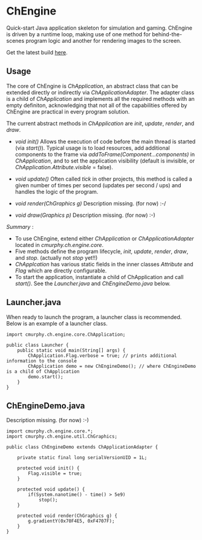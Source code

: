 ChEngine
========

Quick-start Java application skeleton for simulation and gaming. ChEngine is driven by a runtime loop, making use of one method for behind-the-scenes program logic and another for rendering images to the screen. 

Get the latest build [here](https://drive.google.com/folderview?id=0B1V0LqDDmha_UUhjNEpTczlaNnM&usp=drive_web).


Usage
-----
The core of ChEngine is _ChApplication_, an abstract class that can be extended directly or indirectly via _ChApplicationAdapter_. The adapter class is a child of _ChApplication_ and implements all the required methods with an empty definiton, acknowledging that not all of the capabilities offered by ChEngine are practical in every program solution.

The current abstract methods in _ChApplication_ are _init_, _update_, _render_, and _draw_.

- _void init()_
Allows the execution of code before the main thread is started (via _start()_). Typical usage is to load resources, add additional components to the frame via _addToFrame(Component...components)_ in _ChApplication_, and to set the application visibility (default is invisible, or _ChApplication.Attribute.visible_ = false).

- _void update()_
Often called _tick_ in other projects, this method is called a given number of times per second (updates per second / ups) and handles the logic of the program.

- _void render(ChGraphics g)_
Description missing. (for now) :-/

- _void draw(Graphics p)_
Description missing. (for now) :-)

_Summary_ :
- To use ChEngine, extend either _ChApplication_ or _ChApplicationAdapter_ located in _cmurphy.ch.engine.core_.
- Five methods define the program lifecycle, _init_, _update_, _render_, _draw_, and _stop_. (actually not _stop_ yet!!)
- _ChApplcation_ has various static fields in the inner classes _Attribute_ and _Flag_ which are directly configurable.
- To start the application, instantiate a child of ChApplication and call _start()_. See the _Launcher.java_ and _ChEngineDemo.java_ below.

Launcher.java
-------------
When ready to launch the program, a launcher class is recommended. Below is an example of a launcher class.
```
import cmurphy.ch.engine.core.ChApplication;

public class Launcher {
    public static void main(String[] args) {
        ChApplication.Flag.verbose = true; // prints additional information to the console
        ChApplication demo = new ChEngineDemo(); // where ChEngineDemo is a child of ChApplication
        demo.start();
    }
}
```
ChEngineDemo.java
-----------------
Description missing. (for now) :-)
```
import cmurphy.ch.engine.core.*;
import cmurphy.ch.engine.util.ChGraphics;

public class ChEngineDemo extends ChApplicationAdapter {
    
    private static final long serialVersionUID = 1L;

    protected void init() {
        Flag.visible = true;
    }

    protected void update() {
        if(System.nanotime() - time() > 5e9)
            stop();
    }
    
    protected void render(ChGraphics g) {
        g.gradientY(0x70F4E5, 0xF4707F);
    }
}
```

